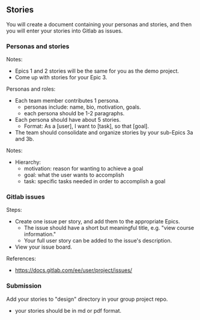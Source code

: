 ## Stories

You will create a document containing your personas and stories, and then you will enter your stories into Gitlab as issues.

### Personas and stories

Notes:
* Epics 1 and 2 stories will be the same for you as the demo project.
* Come up with stories for your Epic 3.

Personas and roles:
* Each team member contributes 1 persona.
    - personas include: name, bio, motivation, goals. 
    - each persona should be 1-2 paragraphs.
* Each persona should have about 5 stories.
    - Format: As a [user], I want to [task], so that [goal].
* The team should consolidate and organize stories by your sub-Epics 3a and 3b.

Notes:
* Hierarchy:
    - motivation: reason for wanting to achieve a goal
    - goal: what the user wants to accomplish
    - task: specific tasks needed in order to accomplish a goal

### Gitlab issues

Steps:
* Create one issue per story, and add them to the appropriate Epics.
    - The issue should have a short but meaningful title, e.g. "view course information."
    - Your full user story can be added to the issue's description.
* View your issue board.

References:
* https://docs.gitlab.com/ee/user/project/issues/

### Submission

Add your stories to "design" directory in your group project repo.
* your stories should be in md or pdf format.
    
